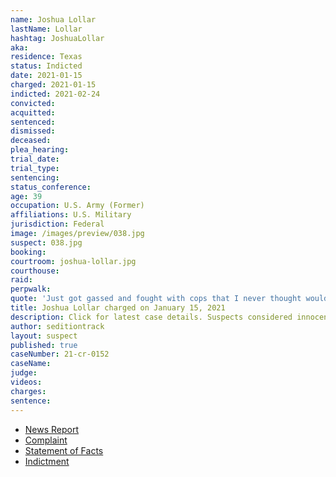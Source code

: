 ```yaml
---
name: Joshua Lollar
lastName: Lollar
hashtag: JoshuaLollar
aka:
residence: Texas
status: Indicted
date: 2021-01-15
charged: 2021-01-15
indicted: 2021-02-24
convicted: 
acquitted:
sentenced: 
dismissed: 
deceased:
plea_hearing:
trial_date:
trial_type:
sentencing:
status_conference:
age: 39
occupation: U.S. Army (Former)
affiliations: U.S. Military
jurisdiction: Federal
image: /images/preview/038.jpg
suspect: 038.jpg
booking:
courtroom: joshua-lollar.jpg
courthouse:
raid:
perpwalk:
quote: 'Just got gassed and fought with cops that I never thought would happen.'
title: Joshua Lollar charged on January 15, 2021
description: Click for latest case details. Suspects considered innocent until proven guilty.
author: seditiontrack
layout: suspect
published: true
caseNumber: 21-cr-0152
caseName:
judge:
videos:
charges:
sentence:
---
```

- [News Report](https://abc13.com/spring-man-capitol-riot-josh-lollar-joshua-charged-us-protest/9689137/)
- [Complaint](https://www.justice.gov/opa/page/file/1355466/download)
- [Statement of Facts](https://www.justice.gov/opa/page/file/1355471/download)
- [Indictment](https://www.justice.gov/usao-dc/case-multi-defendant/file/1377771/download)
